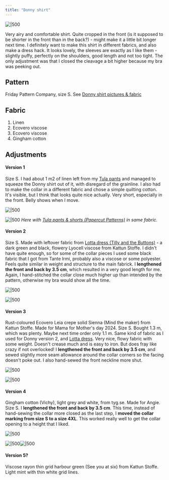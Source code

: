 ```yaml
---
title: "Donny shirt"
---
```

![|500](projects/attachments/Pasted%20image%2020240622205757.png)

Very airy and comfortable shirt. Quite cropped in the front (is it supposed to be shorter in the front than in the back?) - might make it a little bit longer next time. 
I definitely want to make this shirt in different fabrics, and also make a dress hack. It looks lovely, the sleeves are exactly as I like them - slightly puffy, perfectly on the shoulders, good length and not too tight. The only adjustment was that I closed the cleavage a bit higher because my bra was peeking out. 

## Pattern
Friday Pattern Company, size S. See [Donny shirt pictures & fabric](projects/sewing/Donny%20shirt%20pictures%20&%20fabric.md)

## Fabric
1. Linen
2. Ecovero viscose
3. Ecovero viscose
4. Gingham cotton

## Adjustments
#### Version 1
Size S. I had about 1 m2 of linen left from my [Tula pants](projects/sewing/Tula%20pants%20&%20shorts%20(Papercut%20Patterns).md) and managed to squeeze the Donny shirt out of it, with disregard of the grainline. I also had to make the collar in a different fabric and chose a simple quilting cotton. It's visible, but I think that looks quite nice actually. 
Very short, especially in the front. Belly shows when I move.

![|500](projects/attachments/Pasted%20image%2020230722173438.png)


![|500](projects/attachments/Pasted%20image%2020240622205930.png)
_Here with [Tula pants & shorts (Papercut Patterns)](projects/sewing/Tula%20pants%20&%20shorts%20(Papercut%20Patterns).md) in same fabric._

#### Version 2
Size S. Made with leftover fabric from [Lotta dress (Tilly and the Buttons)](projects/sewing/Lotta%20dress%20(Tilly%20and%20the%20Buttons).md) - a dark green and black, flowery Lyocell viscose from Kattun Stoffe. I didn't have quite enough, so for some of the collar pieces I used some black fabric that I got from Tante Irmi, probably also a viscose or some polyester. Feels quite similar in weight and structure to the main fabrick. 
I **lengthened the front and back by 3.5 cm**, which resulted in a very good length for me. Again, I hand-stitched the collar close much higher up than intended by the pattern, otherwise my bra would show all the time. 

![|500](projects/attachments/Donny%20blouse%2007.jpeg)

![|500](projects/attachments/Donny%20blouse%2006.jpeg)

#### Version 3
Rust-coloured Ecovero Leia crepe solid Sienna (Mind the maker) from Kattun Stoffe. Made for Mama for Mother's day 2024. Size S. 
Bought 1.3 m, which was plenty. Maybe next time order only 1.1 m. 
Same kind of fabric as I used for Donny version 2, and [Lotta dress](projects/sewing/Lotta%20dress%20(Tilly%20and%20the%20Buttons).md). Very nice, flowy fabric with some weight. Doesn't crease much and is easy to iron. But does fray like crazy if not overlocked!
I **lengthened the front and back by 3.5 cm**, and sewed slightly more seam allowance around the collar corners so the facing doesn't poke out. I also hand-sewed the front neckline more shut. 

![|500](projects/attachments/Donny%20blouse%2005.jpeg)

![|500](projects/attachments/Donny%20blouse%2004.jpeg)


#### Version 4
Gingham cotton (Vichy), light grey and white, from tyg.se. Made for Angie. Size S. 
I **lengthened the front and back by 3.5 cm**. 
This time, instead of hand-sewing the collar more closed as the last step, I **moved the collar marking from size S to a size 4XL**. This worked really well to get the collar opening to a height that I liked. 

![|500](projects/attachments/Donny%20blouse%2001.jpeg)

![|500](projects/attachments/Donny%20blouse%2002.jpeg)![|500](projects/attachments/Donny%20blouse%2003.jpeg)
#### Version 5?
Viscose rayon thin grid harbour green (See you at six) from Kattun Stoffe. Light mint with thin white grid lines. 